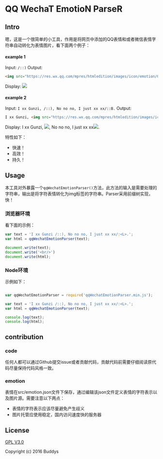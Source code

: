 # QQ WechaT EmotioN ParseR

## Intro
嗯，这是一个很简单的小工具，作用是将网页中添加的QQ表情和或者微信表情字符串自动转化为表情图片，看下面两个例子：

#### example 1
Input: 
`/::)`
Output:

```html
<img src="https://res.wx.qq.com/mpres/htmledition/images/icon/emotion/0.gif" alt="/::)">
```
Display: ![](https://res.wx.qq.com/mpres/htmledition/images/icon/emotion/0.gif)
    
#### example 2
Input: 
`I xx Gunzi, /::), No no no, I just xx xx/::B.`
Output:

```html
I xx Gunzi, <img src="https://res.wx.qq.com/mpres/htmledition/images/icon/emotion/0.gif" alt="/::)">, No no no, I just xx xx<img src="https://res.wx.qq.com/mpres/htmledition/images/icon/emotion/2.gif" alt="/::B">.
```

Display:
I xx Gunzi, ![](https://res.wx.qq.com/mpres/htmledition/images/icon/emotion/0.gif), No no no, I just xx xx![](https://res.wx.qq.com/mpres/htmledition/images/icon/emotion/2.gif).

特性如下：

* 快速！
* 高效！
* 持久！

## Usage
本工具对外暴露一个`qqWechatEmotionParser()`方法，此方法的输入是需要处理的字符串，输出是将字符表情转化为img标签的字符串。Parser采用前缀树实现，快！
### 浏览器环境
看下面的示例：

```javascript
var text = 'I xx Gunzi /::), No no no, I just xx xx/:<L>.';
var html = qqWechatEmotionParser(text);

document.write(text);
document.write('<br/>')
document.write(html);
```
### Node环境
示例如下：

```javascript

var qqWechatEmotionParser = require('qqWechatEmotionParser.min.js');

var text = 'I xx Gunzi /::), No no no, I just xx xx/:<L>.';
var html = qqWechatEmotionParser(text);

console.log(text);
console.log(html);

```

## contribution
### code
任何人都可以通过Github提交issue或者贡献代码，贡献代码前需要仔细阅读原代码尽量保持代码风格一致。
### emotion
表情在src/emotion.json文件下保存，通过编辑该json文件定义表情的字符表示以及图片源。需要注意以下两点：

* 表情的字符表示应该尽量避免产生歧义
* 图片托管应使用稳定，国内访问速度快的服务器

## License
[GPL V3.0](http://www.gnu.org/licenses/gpl-3.0.html)

Copyright (c) 2016 Buddys 


